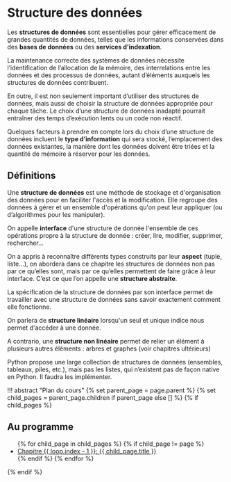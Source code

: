 # Structure des données

Les **structures de données** sont essentielles pour gérer efficacement de grandes quantités de données, telles que les informations conservées dans des **bases de données** ou des **services d’indexation**. 

La maintenance correcte des systèmes de données nécessite l’identification de l’allocation de la mémoire, des interrelations entre les données et des processus de données, autant d’éléments auxquels les structures de données contribuent.

En outre, il est non seulement important d’utiliser des structures de données, mais aussi de choisir la structure de données appropriée pour chaque tâche. Le choix d’une structure de données inadapté pourrait entraîner des temps d’exécution lents ou un code non réactif. 

Quelques facteurs à prendre en compte lors du choix d’une structure de données incluent le **type d’information** qui sera stocké, l’emplacement des données existantes, la manière dont les données doivent être triées et la quantité de mémoire à réserver pour les données.

## Définitions

Une **structure de données** est une méthode de stockage et d'organisation des données pour en faciliter l'accès et la modification. Elle regroupe des données à gérer et un ensemble d'opérations qu'on peut leur appliquer (ou d’algorithmes pour les manipuler). 

On appelle **interface** d'une structure de donnée l'ensemble de ces opérations propre à la structure de donnée : créer, lire, modifier, supprimer, rechercher...

On a appris à reconnaître différents types construits par leur **aspect** (tuple, liste...), on abordera dans ce chapitre les structures de données non pas par ce qu’elles sont, mais par ce qu’elles permettent de faire grâce à leur interface. C’est ce que l’on appelle une **structure abstraite**.

La spécification de la structure de données par son interface permet de travailler avec une structure de données sans savoir exactement comment elle fonctionne. 

On parlera de **structure linéaire** lorsqu'un seul et unique indice nous permet d'accéder à une donnée. 

A contrario, une **structure non linéaire** permet de relier un élément à plusieurs autres éléments : arbres et graphes (voir chapitres ultérieurs)

Python propose une large collection de structures de données (ensembles, tableaux, piles, etc.), mais pas les listes, qui n’existent pas de façon native en Python. Il faudra les implémenter.

!!! abstract "Plan du cours"
    {% set parent_page = page.parent %}
    {% set child_pages = parent_page.children if parent_page else [] %}
    {% if child_pages %}
    <div class="toc">
    <h2>Au programme</h2>
    <ul>
    {% for child_page in child_pages %}
        {% if child_page != page %}
        <li><a href="/{{ child_page.url }}">Chapitre {{ loop.index - 1 }}: {{ child_page.title }}</a></li>
    {% endif %}
    {% endfor %}
    </ul>
    </div>
    {% endif %}